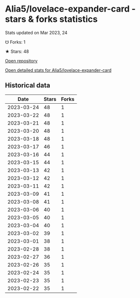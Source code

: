 # Alia5/lovelace-expander-card - stars & forks statistics

Stats updated on Mar 2023, 24

☋ Forks: 1

★ Stars: 48

[Open repository](https://github.com/Alia5/lovelace-expander-card)

[Open detailed stats for Alia5/lovelace-expander-card](https://reviewgithub.com/rep/Alia5/lovelace-expander-card)

## Historical data
| Date | Stars | Forks |
|------|-------|-------|
| 2023-03-24 | 48 | 1 | 
| 2023-03-22 | 48 | 1 | 
| 2023-03-21 | 48 | 1 | 
| 2023-03-20 | 48 | 1 | 
| 2023-03-18 | 48 | 1 | 
| 2023-03-17 | 46 | 1 | 
| 2023-03-16 | 44 | 1 | 
| 2023-03-15 | 44 | 1 | 
| 2023-03-13 | 42 | 1 | 
| 2023-03-12 | 42 | 1 | 
| 2023-03-11 | 42 | 1 | 
| 2023-03-09 | 41 | 1 | 
| 2023-03-08 | 41 | 1 | 
| 2023-03-06 | 40 | 1 | 
| 2023-03-05 | 40 | 1 | 
| 2023-03-04 | 40 | 1 | 
| 2023-03-02 | 39 | 1 | 
| 2023-03-01 | 38 | 1 | 
| 2023-02-28 | 38 | 1 | 
| 2023-02-27 | 36 | 1 | 
| 2023-02-26 | 35 | 1 | 
| 2023-02-24 | 35 | 1 | 
| 2023-02-23 | 35 | 1 | 
| 2023-02-22 | 35 | 1 | 

